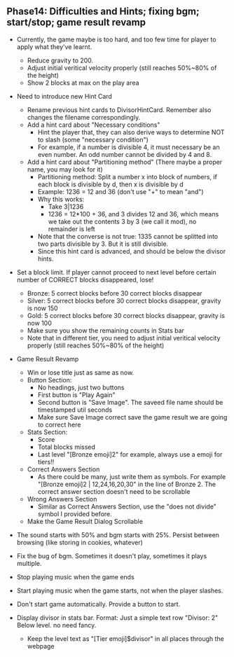 ## Phase14: Difficulties and Hints; fixing bgm; start/stop; game result revamp
- Currently, the game maybe is too hard, and too few time for player to apply what they've learnt.
    - Reduce gravity to 200.
    - Adjust initial veritical velocity properly (still reaches 50%~80% of the height)
    - Show 2 blocks at max on the play area


- Need to introduce new Hint Card
    - Rename previous hint cards to DivisorHintCard. Remember also changes the filename correspondingly.
    - Add a hint card about "Necessary conditions"
        - Hint the player that, they can also derive ways to determine NOT to slash (some "necessary condition")
        - For example, if a number is divisible 4, it must necessary be an even number. An odd number cannot be divided by 4 and 8.
    - Add a hint card about "Partitioning method" (There maybe a proper name, you may look for it)
        - Partitioning method: Split a number x into block of numbers, if each block is divisible by d, then x is divisible by d
        - Example: 1236 = 12 and 36 (don't use "+" to mean "and")
        - Why this works:
            - Take 3|1236 
            - 1236 = 12*100 + 36, and 3 divides 12 and 36, which means we take out the contents 3 by 3 (we call it mod), no remainder is left
        - Note that the converse is not true: 1335 cannot be splitted into two parts divisible by 3. But it is still divisible.
        - Since this hint card is advanced, and should be below the divisor hints.

- Set a block limit. If player cannot proceed to next level before certain number of CORRECT blocks disappeared, lose!
    - Bronze: 5 correct blocks before 30 correct blocks disappear
    - Silver: 5 correct blocks before 30 correct blocks disappear, gravity is now 150
    - Gold: 5 correct blocks before 30 correct blocks disappear, gravity is now 100
    - Make sure you show the remaining counts in Stats bar
    - Note that in different tier, you need to adjust initial veritical velocity properly (still reaches 50%~80% of the height)

- Game Result Revamp
    - Win or lose title just as same as now.
    - Button Section:
        - No headings, just two buttons
        - First button is "Play Again"
        - Second button is "Save Image". The saveed file name should be timestamped util seconds
        - Make sure Save Image correct save the game result we are going to correct here
    - Stats Section:
        - Score
        - Total blocks missed
        - Last level "[Bronze emoji]2" for example, always use a emoji for tiers!!
    - Correct Answers Section
        - As there could be many, just write them as symbols. For example "[Bronze emoji]2 | 12,24,16,20,30" in the line of Bronze 2. The correct answer section doesn't need to be scrollable
    - Wrong Answers Section
        - Similar as Correct Answers Section, use the "does not divide" symbol I provided before.
    - Make the Game Result Dialog Scrollable

- The sound starts with 50% and bgm  starts with 25%. Persist between browsing (like storing in cookies, whatever)

- Fix the bug of bgm. Sometimes it doesn't play, sometimes it plays multiple.

- Stop playing music when the game ends
- Start playing music when the game starts, not when the player slashes.
- Don't start game automatically. Provide a button to start.

- Display divisor in stats bar. Format: Just a simple text row "Divisor: 2" Below level. no need fancy.
    - Keep the level text as "[Tier emoji]$divisor" in all places through the webpage